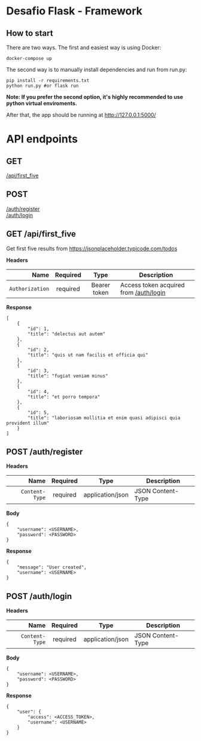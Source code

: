 # Desafio Flask - Framework

## How to start

There are two ways. The first and easiest way is using Docker:

    docker-compose up

The second way is to manually install dependencies and run from run.py:

```
pip install -r requirements.txt
python run.py #or flask run
```
**Note: If you prefer the second option, it's highly recommended to use python virtual enviroments.**

After that, the app should be running at http://127.0.0.1:5000/

# API endpoints

## GET
[/api/first_five](#get-apifirst_five) <br/>
## POST
[/auth/register](#post-authregister) <br/>
[/auth/login](#post-authlogin) <br/>

## GET /api/first_five
Get first five results from https://jsonplaceholder.typicode.com/todos

**Headers**

|              Name | Required |     Type     | Description                 |
|------------------:|:--------:|:------------:|-----------------------------|
|   `Authorization` | required | Bearer token | Access token acquired from [/auth/login](#post-authlogin) |

**Response**
```
[
    {
        "id": 1,
        "title": "delectus aut autem"
    },
    {
        "id": 2,
        "title": "quis ut nam facilis et officia qui"
    },
    {
        "id": 3,
        "title": "fugiat veniam minus"
    },
    {
        "id": 4,
        "title": "et porro tempora"
    },
    {
        "id": 5,
        "title": "laboriosam mollitia et enim quasi adipisci quia provident illum"
    }
]
```
## POST /auth/register

**Headers**

|              Name | Required |     Type     | Description       |
|------------------:|:--------:|:------------:|-------------------|
|   `Content-Type` | required | application/json | JSON Content-Type |

**Body**
```
{
	"username": <USERNAME>,
	"password": <PASSWORD>
}
```

**Response**
```
{
    "message": "User created",
    "username": <USERNAME>
}
```
## POST /auth/login
**Headers**

|              Name | Required |     Type     | Description       |
|------------------:|:--------:|:------------:|-------------------|
|   `Content-Type` | required | application/json | JSON Content-Type |

**Body**
```
{
	"username": <USERNAME>,
	"password": <PASSWORD>
}
```

**Response**
```
{
    "user": {
        "access": <ACCESS_TOKEN>,
        "username": <USERNAME>
    }
}
```